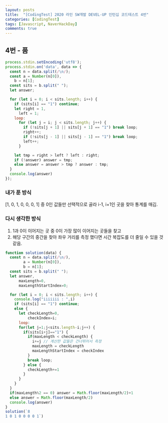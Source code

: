 ```yaml
---
layout: posts
title:  "[CodingTest] 2020 라인 SW개발 DEVEL-UP 인턴십 코드테스트 4번"
categories: [CodingTest]
tags: [Javascript, NaverHackDay]
comments: true
---
```


<!-- https://docs.google.com/document/d/1Agv0wWVtUVfxEsDiL2XNMTXW3VtOp4VdeJjA_V53BQQ/edit?usp=sharing -->

## 4번 - 품

```javascript
process.stdin.setEncoding('utf8');
process.stdin.on('data', data => {
  const n = data.split(/\n/);
  const a = Number(n[0]),
    b = n[1];
  const sits = b.split(" ");
  let answer;

  for (let i = 0; i < sits.length; i++) {
    if (sits[i] == "1") continue;
    let right = 1,
      left = 1;
    loop:
      for (let j = i; j < sits.length; j++) {
        if (!sits[j + 1] || sits[j + 1] == "1") break loop;
        right++;
        if (!sits[j - 1] || sits[j - 1] == "1") break loop;
        left++;
      }

    let tmp = right > left ? left : right;
    if (!answer) answer = tmp;
    else answer = answer > tmp ? answer : tmp;
  }
  console.log(answer)
});
```

### 내가 푼 방식 

[1, 0, 1, 0, 0, 0, 1] 중 0인 값들만 선택적으로 골라 i-1, i+1인 곳을 찾아 통계를 매김.

### 다시 생각한 방식

1. 1과 0이 이어지는 곳 중 0이 가장 많이 이어지는 곳들을 찾고
2. 해당 구간의 중간을 찾아 좌우 거리를 측정
했다면 시간 복잡도를 더 줄일 수 있을 것 같음.

```javascript
function solution(data) {
  const n = data.split(/\n/),
        a = Number(n[0]),
        b = n[1];
  const sits = b.split(" ");
  let answer,
      maxLength=0,
      maxLengthStartIndex=0;

  for (let i = 0; i < sits.length; i++) {
    console.log("iiiiiii : ",i)
    if (sits[i] == "1") continue;
    else {
      let checkLength=0,
          checkIndex=i;
      loop:
      for(let j=1;j<sits.length-i;j++) {
        if(sits[i+j]=="1") {
          if(maxLength < checkLength) {
            i+=j // 계산한 값들은 건너뛰어서 측정
            maxLength = checkLength
            maxLengthStartIndex = checkIndex
          }
          break loop;
        } else {
          checkLength+=1
        }
      }
    }
  }
  if(maxLength%2 == 0) answer = Math.floor(maxLength/2)+1
  else answer = Math.floor(maxLength/2)
  console.log(answer)
}
solution(`8
1 0 1 0 0 0 0 1`)
```